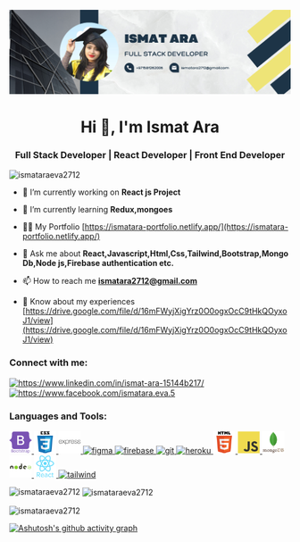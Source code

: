 ![logo](https://github.com/ismataraeva2712/ismataraeva2712/blob/main/2.png)

<h1 align="center">Hi 👋, I'm Ismat Ara</h1>
<h3 align="center">Full Stack Developer | React Developer | Front End Developer</h3>

<p align="left"> <img src="https://komarev.com/ghpvc/?username=ismataraeva2712&label=Profile%20views&color=0e75b6&style=flat" alt="ismataraeva2712" /> </p>

- 🔭 I’m currently working on **React js Project**

- 🌱 I’m currently learning **Redux,mongoes**

- 👨‍💻 My Portfolio [https://ismatara-portfolio.netlify.app/](https://ismatara-portfolio.netlify.app/)

- 💬 Ask me about **React,Javascript,Html,Css,Tailwind,Bootstrap,Mongo Db,Node js,Firebase authentication etc.**

- 📫 How to reach me **ismatara2712@gmail.com**

- 📄 Know about my experiences [https://drive.google.com/file/d/16mFWyjXigYrz0O0ogxOcC9tHkQOyxoJ1/view](https://drive.google.com/file/d/16mFWyjXigYrz0O0ogxOcC9tHkQOyxoJ1/view)

<h3 align="left">Connect with me:</h3>
<p align="left">
<a href="https://linkedin.com/in/https://www.linkedin.com/in/ismat-ara-15144b217/" target="blank"><img align="center" src="https://raw.githubusercontent.com/rahuldkjain/github-profile-readme-generator/master/src/images/icons/Social/linked-in-alt.svg" alt="https://www.linkedin.com/in/ismat-ara-15144b217/" height="30" width="40" /></a>
<a href="https://fb.com/https://www.facebook.com/ismatara.eva.5" target="blank"><img align="center" src="https://raw.githubusercontent.com/rahuldkjain/github-profile-readme-generator/master/src/images/icons/Social/facebook.svg" alt="https://www.facebook.com/ismatara.eva.5" height="30" width="40" /></a>
</p>

<h3 align="left">Languages and Tools:</h3>
<p align="left"> <a href="https://getbootstrap.com" target="_blank" rel="noreferrer"> <img src="https://raw.githubusercontent.com/devicons/devicon/master/icons/bootstrap/bootstrap-plain-wordmark.svg" alt="bootstrap" width="40" height="40"/> </a> <a href="https://www.w3schools.com/css/" target="_blank" rel="noreferrer"> <img src="https://raw.githubusercontent.com/devicons/devicon/master/icons/css3/css3-original-wordmark.svg" alt="css3" width="40" height="40"/> </a> <a href="https://expressjs.com" target="_blank" rel="noreferrer"> <img src="https://raw.githubusercontent.com/devicons/devicon/master/icons/express/express-original-wordmark.svg" alt="express" width="40" height="40"/> </a> <a href="https://www.figma.com/" target="_blank" rel="noreferrer"> <img src="https://www.vectorlogo.zone/logos/figma/figma-icon.svg" alt="figma" width="40" height="40"/> </a> <a href="https://firebase.google.com/" target="_blank" rel="noreferrer"> <img src="https://www.vectorlogo.zone/logos/firebase/firebase-icon.svg" alt="firebase" width="40" height="40"/> </a> <a href="https://git-scm.com/" target="_blank" rel="noreferrer"> <img src="https://www.vectorlogo.zone/logos/git-scm/git-scm-icon.svg" alt="git" width="40" height="40"/> </a> <a href="https://heroku.com" target="_blank" rel="noreferrer"> <img src="https://www.vectorlogo.zone/logos/heroku/heroku-icon.svg" alt="heroku" width="40" height="40"/> </a> <a href="https://www.w3.org/html/" target="_blank" rel="noreferrer"> <img src="https://raw.githubusercontent.com/devicons/devicon/master/icons/html5/html5-original-wordmark.svg" alt="html5" width="40" height="40"/> </a> <a href="https://developer.mozilla.org/en-US/docs/Web/JavaScript" target="_blank" rel="noreferrer"> <img src="https://raw.githubusercontent.com/devicons/devicon/master/icons/javascript/javascript-original.svg" alt="javascript" width="40" height="40"/> </a> <a href="https://www.mongodb.com/" target="_blank" rel="noreferrer"> <img src="https://raw.githubusercontent.com/devicons/devicon/master/icons/mongodb/mongodb-original-wordmark.svg" alt="mongodb" width="40" height="40"/> </a> <a href="https://nodejs.org" target="_blank" rel="noreferrer"> <img src="https://raw.githubusercontent.com/devicons/devicon/master/icons/nodejs/nodejs-original-wordmark.svg" alt="nodejs" width="40" height="40"/> </a> <a href="https://reactjs.org/" target="_blank" rel="noreferrer"> <img src="https://raw.githubusercontent.com/devicons/devicon/master/icons/react/react-original-wordmark.svg" alt="react" width="40" height="40"/> </a> <a href="https://tailwindcss.com/" target="_blank" rel="noreferrer"> <img src="https://www.vectorlogo.zone/logos/tailwindcss/tailwindcss-icon.svg" alt="tailwind" width="40" height="40"/> </a> </p>

<p><img align="left" src="https://github-readme-stats.vercel.app/api/top-langs?username=ismataraeva2712&show_icons=true&locale=en&layout=compact" alt="ismataraeva2712" /></p>

<p>&nbsp;<img align="center" src="https://github-readme-stats.vercel.app/api?username=ismataraeva2712&show_icons=true&locale=en" alt="ismataraeva2712" /></p>

<p><img align="center" src="https://github-readme-streak-stats.herokuapp.com/?user=ismataraeva2712&" alt="ismataraeva2712" /></p>

[![Ashutosh's github activity graph](https://activity-graph.herokuapp.com/graph?username=ismataraeva2712&bg_color=0d0e1c&color=dfe208&line=eddb0c&point=ffffff&area=true&hide_border=true)](https://github.com/ashutosh00710/github-readme-activity-graph)
